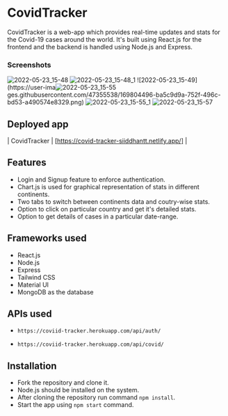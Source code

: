 # CovidTracker

CovidTracker is a web-app which provides real-time updates and stats for the Covid-19 cases around the world. 
It's built using React.js for the frontend and the backend is handled using Node.js and Express.

### Screenshots

![2022-05-23_15-48](https://user-images.githubusercontent.com/47355538/169804450-62b14248-3a74-4783-add8-5135c45d99e8.png)
![2022-05-23_15-48_1](https://user-images.githubusercontent.com/47355538/169804480-f944afe2-cba4-4a8a-bb6c-0234334b05ee.png)
![2022-05-23_15-49](https://user-ima![2022-05-23_15-55](https://user-images.githubusercontent.com/47355538/169804503-35f14adc-4857-43d0-8461-6cf9e850fecb.png)
ges.githubusercontent.com/47355538/169804496-ba5c9d9a-752f-496c-bd53-a490574e8329.png)
![2022-05-23_15-55_1](https://user-images.githubusercontent.com/47355538/169804518-ca6f14b9-aed6-4dc2-9472-d00bccd1d67f.png)
![2022-05-23_15-57](https://user-images.githubusercontent.com/47355538/169804540-f586305a-3f1a-4738-b564-d73da9fef0e9.png)

## Deployed app

| CovidTracker | [https://covid-tracker-siiddhantt.netlify.app/] |

## Features

- Login and Signup feature to enforce authentication.
- Chart.js is used for graphical representation of stats in different continents.
- Two tabs to switch between continents data and coutry-wise stats.
- Option to click on particular country and get it's detailed stats.
- Option to get details of cases in a particular date-range.

## Frameworks used
- React.js
- Node.js
- Express
- Tailwind CSS
- Material UI 
- MongoDB as the database

## APIs used
- `https://coviid-tracker.herokuapp.com/api/auth/`

- `https://coviid-tracker.herokuapp.com/api/covid/`


## Installation 

- Fork the repository and clone it.
-  Node.js should be installed on the system.
-  After cloning the repository run command `npm install`.
- Start the app using `npm start` command.
